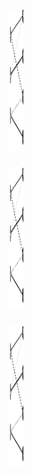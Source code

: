 ```python


```
<img src="image-1.png" width="30px" height="250px" title="px(픽셀) 크기 설정" alt="network_visualization"></img><br/>

```python


```
<img src="image-1.png" width="30px" height="250px" title="px(픽셀) 크기 설정" alt="network_visualization"></img><br/>

```python


```
<img src="image-1.png" width="30px" height="250px" title="px(픽셀) 크기 설정" alt="network_visualization"></img><br/>

```python


```